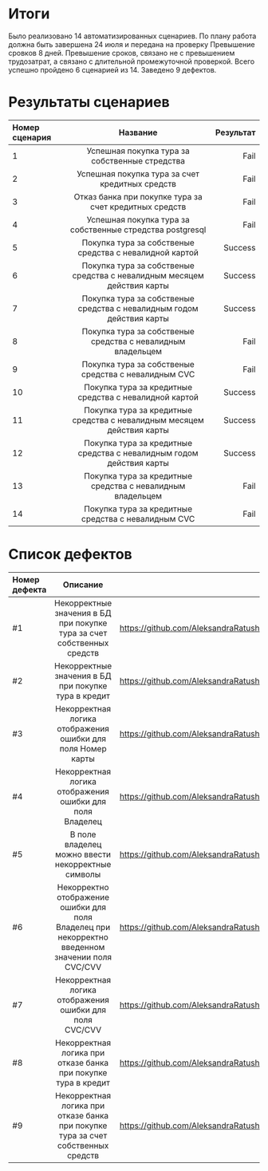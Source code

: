 # Итоги
Было реализовано 14 автоматизированных сценариев. По плану работа должна быть завершена 24 июля и передана на проверку
Превышение сровков 8 дней. Превышение сроков, связано не с превышением трудозатрат, а связано с длительной промежуточной проверкой.
Всего успешно пройдено 6 сценарией из 14. Заведено 9 дефектов.

# Результаты сценариев
| Номер сценария | Название | Результат |
|:------------- |:---------------:| -------------:|
| 1 |  Успешная покупка тура за собственные стредства |Fail|
| 2 | Успешная покупка тура за счет кредитных средств  |Fail|
| 3 | Отказ банка при покупке тура за счет кредитных средств |Fail|
| 4| Успешная покупка тура за собственные стредства postgresql|Fail| 
| 5| Покупка тура за собственые средства с невалидной картой|Success| 
| 6| Покупка тура за собственые средства с невалидным месяцем действия карты|Success| 
| 7| Покупка тура за собственые средства с невалидным годом действия карты|Success| 
| 8| Покупка тура за собственые средства с невалидным владельцем|Fail| 
| 9| Покупка тура за собственые средства с невалидным CVC |Fail| 
| 10| Покупка тура за кредитные средства с невалидной картой|Success| 
| 11| Покупка тура за кредитные средства с невалидным месяцем действия карты|Success| 
| 12| Покупка тура за кредитные средства с невалидным годом действия карты|Success| 
| 13| Покупка тура за кредитные средства с невалидным владельцем |Fail| 
| 14| Покупка тура за кредитные средства с невалидным CVC |Fail| 

# Список дефектов
| Номер дефекта | Описание | Ссылка |
|:------------- |:---------------:| -------------:|
| #1 |  Некорректные значения в БД при покупке тура за счет собственных средств  |https://github.com/AleksandraRatush/diploma/issues/1|
| #2 | Некорректные значения в БД при покупке тура в кредит  |https://github.com/AleksandraRatush/diploma/issues/2|
| #3 | Некорректная логика отображения ошибки для поля Номер карты  |https://github.com/AleksandraRatush/diploma/issues/3|
| #4| Некорректная логика отображения ошибки для поля Владелец |https://github.com/AleksandraRatush/diploma/issues/4| 
| #5| В поле владелец можно ввести некорректные символы|https://github.com/AleksandraRatush/diploma/issues/5| 
| #6| Некорректно отображение ошибки для поля Владелец при некорректно введенном значении поля CVC/CVV |https://github.com/AleksandraRatush/diploma/issues/6| 
| #7| Некорректная логика отображения ошибки для поля CVC/CVV|https://github.com/AleksandraRatush/diploma/issues/7| 
| #8| Некорректная логика при отказе банка при покупке тура в кредит |https://github.com/AleksandraRatush/diploma/issues/8| 
| #9| Некорректная логика при отказе банка при покупке тура за счет собственных средств |https://github.com/AleksandraRatush/diploma/issues/9| 
